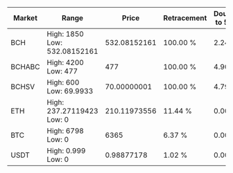 | Market | Range | Price| Retracement | Doubles to 50% |
| --- | --- | --- | --- | --- |
| BCH | High: 1850<br />Low: 532.08152161 | 532.08152161 | 100.00 % | 2.24 |
| BCHABC | High: 4200<br />Low: 477 | 477 | 100.00 % | 4.90 |
| BCHSV | High: 600<br />Low: 69.9933 | 70.00000001 | 100.00 % | 4.79 |
| ETH | High: 237.27119423<br />Low: 0 | 210.11973556 | 11.44 % | 0.00 |
| BTC | High: 6798<br />Low: 0 | 6365 | 6.37 % | 0.00 |
| USDT | High: 0.999<br />Low: 0 | 0.98877178 | 1.02 % | 0.00 |
